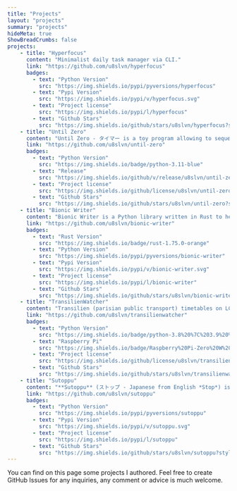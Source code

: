 ```yaml
---
title: "Projects"
layout: "projects"
summary: "projects"
hideMeta: true
ShowBreadCrumbs: false
projects:
    - title: "Hyperfocus"
      content: "Minimalist daily task manager via CLI."
      link: "https://github.com/u8slvn/hyperfocus"
      badges:
        - text: "Python Version"
          src: "https://img.shields.io/pypi/pyversions/hyperfocus"
        - text: "Pypi Version"
          src: "https://img.shields.io/pypi/v/hyperfocus.svg"
        - text: "Project license"
          src: "https://img.shields.io/pypi/l/hyperfocus"
        - text: "Github Stars"
          src: "https://img.shields.io/github/stars/u8slvn/hyperfocus?style=social"
    - title: "Until Zero"
      content: "Until Zero - タイマー is a toy program allowing to sequence multiple timers. It can be used as a pomodoro timer or you can setup your own custom timers list."
      link: "https://github.com/u8slvn/until-zero"
      badges:
        - text: "Python Version"
          src: "https://img.shields.io/badge/python-3.11-blue"
        - text: "Release"
          src: "https://img.shields.io/github/v/release/u8slvn/until-zero"
        - text: "Project license"
          src: "https://img.shields.io/github/license/u8slvn/until-zero"
        - text: "Github Stars"
          src: "https://img.shields.io/github/stars/u8slvn/until-zero?style=social"
    - title: "Bionic Writer"
      content: "Bionic Writer is a Python library written in Rust to help writting text with Bionic Reading style for any kind of format."
      link: "https://github.com/u8slvn/bionic-writer"
      badges:
        - text: "Rust Version"
          src: "https://img.shields.io/badge/rust-1.75.0-orange"
        - text: "Python Version"
          src: "https://img.shields.io/pypi/pyversions/bionic-writer"
        - text: "Pypi Version"
          src: "https://img.shields.io/pypi/v/bionic-writer.svg"
        - text: "Project license"
          src: "https://img.shields.io/pypi/l/bionic-writer"
        - text: "Github Stars"
          src: "https://img.shields.io/github/stars/u8slvn/bionic-writer?style=social"
    - title: "TransilienWatcher"
      content: "Transilien (parisian public transport) timetables on LCD display."
      link: "https://github.com/u8slvn/transilienwatcher"
      badges:
        - text: "Python Version"
          src: "https://img.shields.io/badge/python-3.8%20%7C%203.9%20%7C%203.10-blue"
        - text: "Raspberry Pi"
          src: "https://img.shields.io/badge/Raspberry%20Pi-Zero%20W%20%7C%203%20B%2B-c51A4A?logo=raspberry-pi"
        - text: "Project license"
          src: "https://img.shields.io/github/license/u8slvn/transilienwatcher.svg"
        - text: "Github Stars"
          src: "https://img.shields.io/github/stars/u8slvn/transilienwatcher?style=social"
    - title: "Sutoppu"
      content: "**Sutoppu** (ストップ - Japanese from English *Stop*) is a simple python implementation of Specification pattern."
      link: "https://github.com/u8slvn/sutoppu"
      badges:
        - text: "Python Version"
          src: "https://img.shields.io/pypi/pyversions/sutoppu"
        - text: "Pypi Version"
          src: "https://img.shields.io/pypi/v/sutoppu.svg"
        - text: "Project license"
          src: "https://img.shields.io/pypi/l/sutoppu"
        - text: "Github Stars"
          src: "https://img.shields.io/github/stars/u8slvn/sutoppu?style=social"
---
```



You can find on this page some projects I authored. Feel free to create GitHub Issues for any inquiries, any comment or advice is much welcome.
